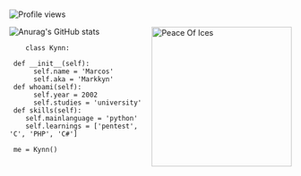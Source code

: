 ###
![Profile views](https://gpvc.arturio.dev/[1Markkyn])

<img align="right" width="250rem" src='[https://im.ge/i/902b97f6-40ef-49e0-bbec-d4efe74deb61.WydjCL' alt='Peace Of Ices'>


![Anurag's GitHub stats](https://github-readme-stats.vercel.app/api?username=1Markkyn&show_icons=true&theme=dark)




        class Kynn:
         
     def __init__(self):
          self.name = 'Marcos'
          self.aka = 'Markkyn'        
     def whoami(self):
          self.year = 2002
          self.studies = 'university'
     def skills(self):
        self.mainlanguage = 'python'
        self.learnings = ['pentest', 'C', 'PHP', 'C#']
        
     me = Kynn()
